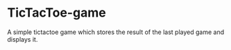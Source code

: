 # TicTacToe-game
A simple tictactoe game which stores the result of the last played game and displays it.



